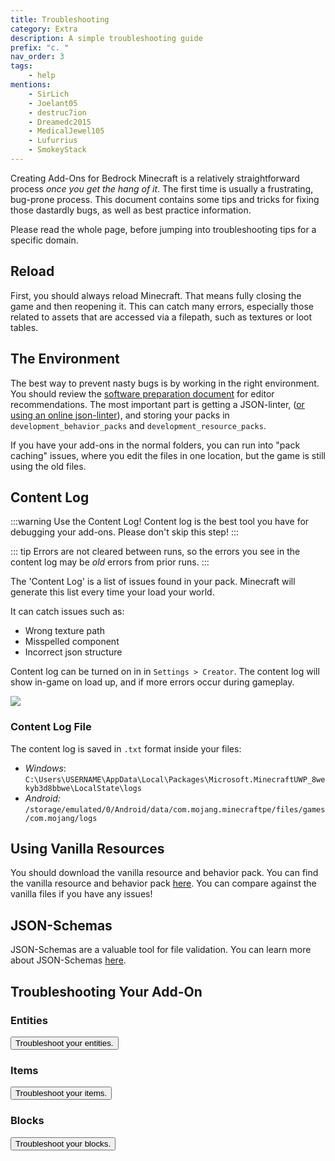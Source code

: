 ```yaml
---
title: Troubleshooting
category: Extra
description: A simple troubleshooting guide
prefix: "c. "
nav_order: 3
tags:
    - help
mentions:
    - SirLich
    - Joelant05
    - destruc7ion
    - Dreamedc2015
    - MedicalJewel105
    - Lufurrius
    - SmokeyStack
---
```


Creating Add-Ons for Bedrock Minecraft is a relatively straightforward process _once you get the hang of it_. The first time is usually a frustrating, bug-prone process. This document contains some tips and tricks for fixing those dastardly bugs, as well as best practice information.

Please read the whole page, before jumping into troubleshooting tips for a specific domain.

## Reload

First, you should always reload Minecraft. That means fully closing the game and then reopening it. This can catch many errors, especially those related to assets that are accessed via a filepath, such as textures or loot tables.

## The Environment

The best way to prevent nasty bugs is by working in the right environment. You should review the [software preparation document](/guide/software-preparation) for editor recommendations. The most important part is getting a JSON-linter, ([or using an online json-linter](https://jsonlint.com/)), and storing your packs in `development_behavior_packs` and `development_resource_packs`.

If you have your add-ons in the normal folders, you can run into "pack caching" issues, where you edit the files in one location, but the game is still using the old files.

## Content Log

:::warning Use the Content Log!
Content log is the best tool you have for debugging your add-ons. Please don't skip this step!
:::

::: tip
Errors are not cleared between runs, so the errors you see in the content log may be _old_ errors from prior runs.
:::

The 'Content Log' is a list of issues found in your pack. Minecraft will generate this list every time your load your world.

It can catch issues such as:

- Wrong texture path
- Misspelled component
- Incorrect json structure

Content log can be turned on in in `Settings > Creator`. The content log will show in-game on load up, and if more errors occur during gameplay.

![](/assets/images/guide/content_log.png)

### Content Log File

The content log is saved in `.txt` format inside your files:

-   _Windows_: `C:\Users\USERNAME\AppData\Local\Packages\Microsoft.MinecraftUWP_8wekyb3d8bbwe\LocalState\logs`
-   _Android:_ `/storage/emulated/0/Android/data/com.mojang.minecraftpe/files/games/com.mojang/logs`

## Using Vanilla Resources

You should download the vanilla resource and behavior pack. You can find the vanilla resource and behavior pack [here](https://www.minecraft.net/en-us/addons/). You can compare against the vanilla files if you have any issues!

## JSON-Schemas

JSON-Schemas are a valuable tool for file validation. You can learn more about JSON-Schemas [here](/meta/using-schemas).

## Troubleshooting Your Add-On

### Entities

<Button link="/entities/troubleshooting-entities">Troubleshoot your entities.</Button>

### Items

<Button link="/items/troubleshooting-items">Troubleshoot your items.</Button>

### Blocks

<Button link="/blocks/troubleshooting-blocks">Troubleshoot your blocks.</Button>

